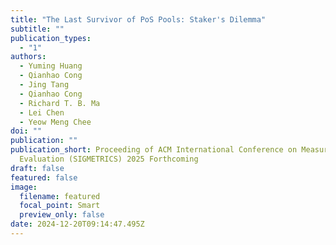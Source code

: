 ```yaml
---
title: "The Last Survivor of PoS Pools: Staker's Dilemma"
subtitle: ""
publication_types:
  - "1"
authors:
  - Yuming Huang
  - Qianhao Cong
  - Jing Tang
  - Qianhao Cong
  - Richard T. B. Ma
  - Lei Chen
  - Yeow Meng Chee
doi: ""
publication: ""
publication_short: Proceeding of ACM International Conference on Measurement and
  Evaluation (SIGMETRICS) 2025 Forthcoming
draft: false
featured: false
image:
  filename: featured
  focal_point: Smart
  preview_only: false
date: 2024-12-20T09:14:47.495Z
---
```

